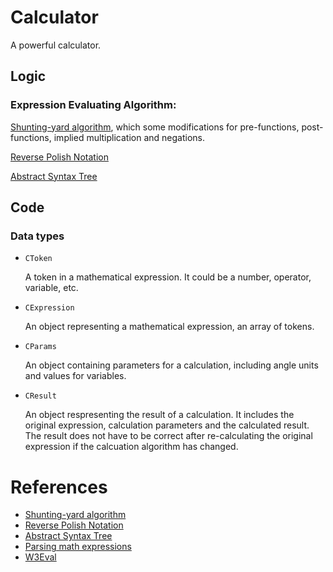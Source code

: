 # Calculator
A powerful calculator.

## Logic
### Expression Evaluating Algorithm:
[Shunting-yard algorithm](https://en.wikipedia.org/wiki/Shunting-yard_algorithm), which some modifications for pre-functions, post-functions, implied multiplication and negations.

[Reverse Polish Notation](https://en.wikipedia.org/wiki/Reverse_Polish_notation)

[Abstract Syntax Tree](https://en.wikipedia.org/wiki/Abstract_syntax_tree)


## Code
### Data types
- `CToken`

  A token in a mathematical expression. It could be a number, operator, variable, etc.
  
- `CExpression`

  An object representing a mathematical expression, an array of tokens.

- `CParams`

  An object containing parameters for a calculation, including angle units and values for variables.
  
- `CResult`

  An object respresenting the result of a calculation. It includes the original expression, calculation parameters and the calculated result. The result does not have to be correct after re-calculating the original expression if the calcuation algorithm has changed.


# References
- [Shunting-yard algorithm](https://en.wikipedia.org/wiki/Shunting-yard_algorithm)
- [Reverse Polish Notation](https://en.wikipedia.org/wiki/Reverse_Polish_notation)
- [Abstract Syntax Tree](https://en.wikipedia.org/wiki/Abstract_syntax_tree)
- [Parsing math expressions](https://www.freecodecamp.org/news/parsing-math-expressions-with-javascript-7e8f5572276e/)
- [W3Eval](https://developer.ibm.com/articles/j-w3eval/)
